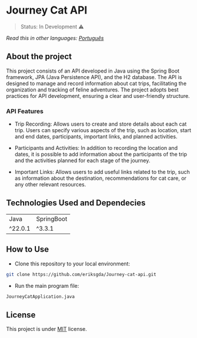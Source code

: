 <h1>Journey Cat API</h1>

> Status: In Development ⚠️

_Read this in other languages:_
[_Português_](./translations/README-ptBR.md)

## About the project

This project consists of an API developed in Java using the Spring Boot framework, JPA (Java Persistence API), and the H2 database. The API is designed to manage and record information about cat trips, facilitating the organization and tracking of feline adventures. The project adopts best practices for API development, ensuring a clear and user-friendly structure.

### API Features

- Trip Recording: Allows users to create and store details about each cat trip. Users can specify various aspects of the trip, such as location, start and end dates, participants, important links, and planned activities.

- Participants and Activities: In addition to recording the location and dates, it is possible to add information about the participants of the trip and the activities planned for each stage of the journey.

- Important Links: Allows users to add useful links related to the trip, such as information about the destination, recommendations for cat care, or any other relevant resources.

## Technologies Used and Dependecies

<table>
  <tr>
    <td>Java</td>
    <td>SpringBoot</td>
  </tr>
  <tr>
    <td>^22.0.1</td>
    <td>^3.3.1</td>
  </tr>
</table>

## How to Use

- Clone this repository to your local environment:

```bash
git clone https://github.com/eriksgda/Journey-cat-api.git
```

- Run the main program file:

```bash
JourneyCatApplication.java
```

## License

This project is under [MIT](./LICENSE) license.
